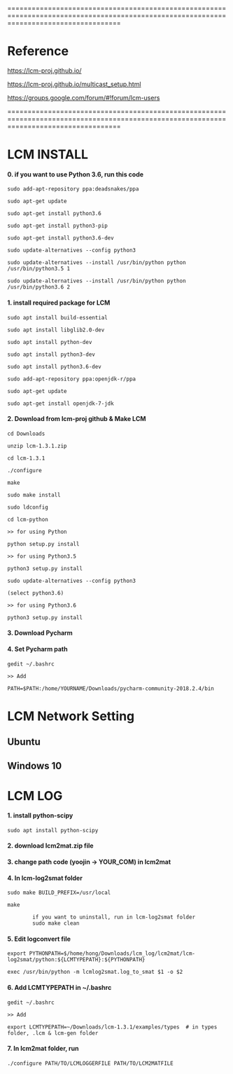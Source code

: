 ========================================================================================================================================
# Reference

https://lcm-proj.github.io/

https://lcm-proj.github.io/multicast_setup.html

https://groups.google.com/forum/#!forum/lcm-users

========================================================================================================================================

# LCM INSTALL

####	0. if you want to use Python 3.6, run this code
	
	sudo add-apt-repository ppa:deadsnakes/ppa
	
	sudo apt-get update
	
	sudo apt-get install python3.6
	
	sudo apt-get install python3-pip
	
	sudo apt-get install python3.6-dev
	
	sudo update-alternatives --config python3
	
	sudo update-alternatives --install /usr/bin/python python /usr/bin/python3.5 1
	
	sudo update-alternatives --install /usr/bin/python python /usr/bin/python3.6 2

####	1. install required package for LCM

	sudo apt install build-essential
	
	sudo apt install libglib2.0-dev
	
	sudo apt install python-dev
	
	sudo apt install python3-dev
 	
	sudo apt install python3.6-dev
	
	sudo add-apt-repository ppa:openjdk-r/ppa
	
	sudo apt-get update
	
	sudo apt-get install openjdk-7-jdk
  
  
####	2. Download from lcm-proj github & Make LCM
	
	cd Downloads
	
	unzip lcm-1.3.1.zip
  	
	cd lcm-1.3.1
  	
	./configure
  	
	make
  	
	sudo make install
  	
	sudo ldconfig
  	
	cd lcm-python
  	
	>> for using Python
	
	python setup.py install
  	
	>> for using Python3.5
	
	python3 setup.py install
  	
	sudo update-alternatives --config python3
    	
	(select python3.6)
  	
	>> for using Python3.6
	
	python3 setup.py install 
  
####	3. Download Pycharm

####	4. Set Pycharm path
  	
	gedit ~/.bashrc
	
	>> Add
	
	PATH=$PATH:/home/YOURNAME/Downloads/pycharm-community-2018.2.4/bin


# LCM Network Setting
## Ubuntu
## Windows 10


# LCM LOG

####	1. install python-scipy
	
	sudo apt install python-scipy

####	2. download lcm2mat.zip file

####	3. change path code (yoojin -> YOUR_COM) in lcm2mat

####	4. In lcm-log2smat folder
  	
	sudo make BUILD_PREFIX=/usr/local
  	
	make
  
    		if you want to uninstall, run in lcm-log2smat folder
    		sudo make clean
    
####	5. Edit logconvert file
  	
	export PYTHONPATH=$/home/hong/Downloads/lcm_log/lcm2mat/lcm-log2smat/python:${LCMTYPEPATH}:${PYTHONPATH}
  	
	exec /usr/bin/python -m lcmlog2smat.log_to_smat $1 -o $2
  
####	6. Add LCMTYPEPATH in ~/.bashrc
  	
	gedit ~/.bashrc
	
	>> Add
     	
	export LCMTYPEPATH=~/Downloads/lcm-1.3.1/examples/types  # in types folder, .lcm & lcm-gen folder
  
####	7. In lcm2mat folder, run 
  	
	./configure PATH/TO/LCMLOGGERFILE PATH/TO/LCM2MATFILE


